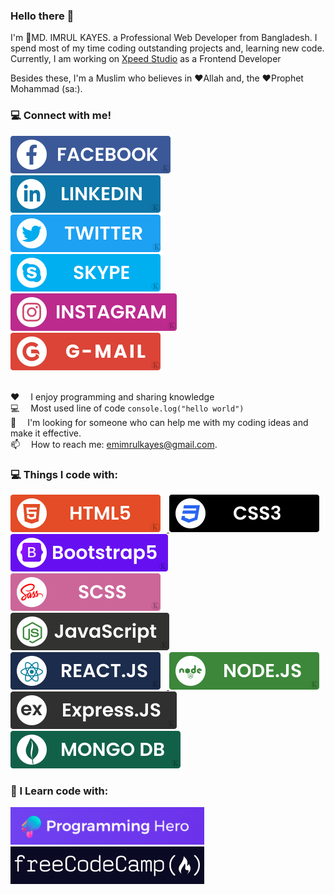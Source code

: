 ### Hello there 👋
I'm :boy:MD. IMRUL KAYES. a Professional Web Developer from Bangladesh. I spend most of my time coding outstanding projects and, learning new code. <br> Currently, I am working on <a href="https://xpeedstudio.com/">Xpeed Studio</a> as a Frontend Developer <br>

Besides these, I'm a Muslim who believes in :heart:Allah and, the :heart:Prophet Mohammad (sa:).

### :computer: Connect with me!
<a href="https://www.facebook.com/emimrulkayes0" target="blank"> <img src="./images/social/facebook.svg" style="max-width: 100%; margin-right: 10px;" > </a> <a href="https://www.linkedin.com/in/emimrulkayes" target="blank"> <img src="./images/social/LinkedIn.svg" style="max-width: 100%; margin-right: 10px;" > </a> <a href="https://twitter.com/emimrulkayes" target="blank"> <img src="./images/social/Twitter.svg" style="max-width: 100%; margin-right: 10px;" > </a> <br/>
<a href="https://join.skype.com/invite/pAvVLbmxJy2G" target="blank"> <img src="./images/social/skype.svg" style="max-width: 100%; margin-right: 10px; " > </a> <a href="https://www.instagram.com/em.imrulkayes" target="blank"> <img src="./images/social/instagram.svg" style="max-width: 100%; margin-right: 10px; " > </a> <a href="mailto:emimrulkayes@gmail.com" target="blank"> <img src="./images/social/gmail.svg" style="max-width: 100%; margin-right: 10px; " > </a> 
<br/>
<br/>

<p dir="auto"><g-emoji class="g-emoji" alias="hearts" fallback-src="https://github.githubassets.com/images/icons/emoji/unicode/2665.png">♥️</g-emoji>  I enjoy programming and sharing knowledge <br>
<g-emoji class="g-emoji" alias="computer" fallback-src="https://github.githubassets.com/images/icons/emoji/unicode/1f4bb.png">💻</g-emoji>  Most used line of code <code>console.log("hello world")</code> <br>
<g-emoji class="g-emoji" alias="thinking" fallback-src="https://github.githubassets.com/images/icons/emoji/unicode/1f914.png">🤔</g-emoji>  I'm looking for someone who can help me with my coding ideas and make it effective.<br>
<g-emoji class="g-emoji" alias="email" fallback-src="https://github.githubassets.com/images/icons/emoji/unicode/1f4e7.png">📫</g-emoji>  How to reach me: <a href="mailto:emimrulkayes@gmail.com">emimrulkayes@gmail.com</a>.<br>
<g-emoji class="g-emoji" alias="zap" fallback-src="https://github.githubassets.com/images/icons/emoji/unicode/26a1.png"></p>

### :computer: Things I code with:
<a href="https://www.w3schools.com/html/html_intro.asp"> <img src="./images/code/html.svg" style="margin-right: 10px;" > </a>
<a href="https://www.w3schools.com/css/css_intro.asp"> <img src="./images/code/css.svg" style="margin-right: 10px;" > </a>
<a href="https://www.w3schools.com/bootstrap5/bootstrap_get_started.php"> <img src="./images/code/bootstrap.svg" style="margin-right: 10px;" > </a>
<a href="https://sass-lang.com"> <img src="./images/code/scss.svg" style="margin-right: 10px;" > </a>
<br/>
<a href="https://www.w3schools.com/js/js_intro.asp"> <img src="./images/code/JS.svg" style="margin-right: 10px;" > </a>
<a href="https://reactjs.org/docs/getting-started.html"> <img src="./images/code/react.svg" style="margin-right: 10px;" > </a>
<a href="https://nodejs.dev/learn/introduction-to-nodejs"> <img src="./images/code/node.svg" style="margin-right: 10px;" > </a>
<a href="https://expressjs.com"> <img src="./images/code/express.svg" style="margin-right: 10px;" > </a>
<br/>
<a href="https://www.mongodb.com"> <img src="./images/code/Mongodb.svg" style="margin-right: 10px;" > </a>


### 🌱 I Learn code with:
<a href="https://web.programming-hero.com/" target="blank"> <img src="./images/ph.png" style="max-width: 100%; margin-right: 10px; " > </a> <a href="https://www.freecodecamp.org/" target="blank"> <img src="./images/freecodecamp.jpg" style="max-width: 100%; margin-right: 10px; " > </a> 


<!--
**emimrulkayes/emimrulkayes** is a ✨ _special_ ✨ repository because its `README.md` (this file) appears on your GitHub profile.

Here are some ideas to get you started:

- 🔭 I’m currently working on ...
- 🌱 I’m currently learning ...
- 👯 I’m looking to collaborate on ...
- 🤔 I’m looking for help with ...
- 💬 Ask me about ...
- 📫 How to reach me: ...
- 😄 Pronouns: ...
- ⚡ Fun fact: ...
-->
